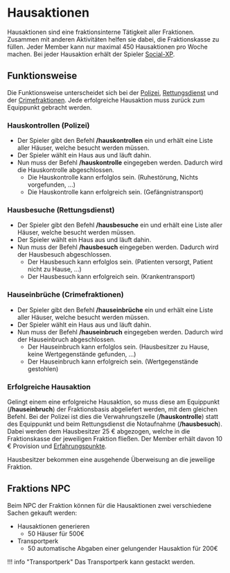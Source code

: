 # Hausaktionen
Hausaktionen sind eine fraktionsinterne Tätigkeit aller Fraktionen. Zusammen mit anderen Aktivitäten helfen sie dabei, die Fraktionskasse zu füllen. Jeder Member kann nur maximal 450 Hausaktionen pro Woche machen. Bei jeder Hausaktion erhält der Spieler [Social-XP](../../pages/skills/social.md).

## Funktionsweise
Die Funktionsweise unterscheidet sich bei der [Polizei](../../pages/fraktionen/polizei.md), [Rettungsdienst](../../pages/fraktionen/rettungsdienst.md) und der [Crimefraktionen](../../pages/fraktionen/allgemein.md). Jede erfolgreiche Hausaktion muss zurück zum Equippunkt gebracht werden.

### Hauskontrollen (Polizei)
+ Der Spieler gibt den Befehl **/hauskontrollen** ein und erhält eine Liste aller Häuser, welche besucht werden müssen.
+ Der Spieler wählt ein Haus aus und läuft dahin.
+ Nun muss der Befehl **/hauskontrolle** eingegeben werden. Dadurch wird die Hauskontrolle abgeschlossen.
    + Die Hauskontrolle kann erfolglos sein. (Ruhestörung, Nichts vorgefunden, ...)
    + Die Hauskontrolle kann erfolgreich sein. (Gefängnistransport)

### Hausbesuche (Rettungsdienst)
+ Der Spieler gibt den Befehl **/hausbesuche** ein und erhält eine Liste aller Häuser, welche besucht werden müssen.
+ Der Spieler wählt ein Haus aus und läuft dahin.
+ Nun muss der Befehl **/hausbesuch** eingegeben werden. Dadurch wird der Hausbesuch abgeschlossen.
    + Der Hausbesuch kann erfolglos sein. (Patienten versorgt, Patient nicht zu Hause, ...)
    + Der Hausbesuch kann erfolgreich sein. (Krankentransport)
  
### Hauseinbrüche (Crimefraktionen)
+ Der Spieler gibt den Befehl **/hauseinbrüche** ein und erhält eine Liste aller Häuser, welche besucht werden müssen.
+ Der Spieler wählt ein Haus aus und läuft dahin.
+ Nun muss der Befehl **/hauseinbruch** eingegeben werden. Dadurch wird der Hauseinbruch abgeschlossen.
    + Der Hauseinbruch kann erfolglos sein. (Hausbesitzer zu Hause, keine Wertgegenstände gefunden, ...)
    + Der Hauseinbruch kann erfolgreich sein. (Wertgegenstände gestohlen)

### Erfolgreiche Hausaktion
Gelingt einem eine erfolgreiche Hausaktion, so muss diese am Equippunkt (**/hauseinbruch**) der Fraktionsbasis abgeliefert werden, mit dem gleichen Befehl. Bei der Polizei ist dies die Verwahrungszelle (**/hauskontrolle**) statt des Equippunkt und beim Rettungsdienst die Notaufnahme (**/hausbesuch**). Dabei werden dem Hausbesitzer 25 € abgezogen, welche in die Fraktionskasse der jeweiligen Fraktion fließen. Der Member erhält davon 10 € Provision und [Erfahrungspunkte](../../pages/allgemein/level.md).

Hausbesitzer bekommen eine ausgehende Überweisung an die jeweilige Fraktion.
## Fraktions NPC
Beim NPC der Fraktion können für die Hausaktionen zwei verschiedene Sachen gekauft werden:

* Hausaktionen generieren
    * 50 Häuser für 500€
* Transportperk
    * 50 automatische Abgaben einer gelungender Hausaktion für 200€

!!! info "Transportperk"
    Das Transportperk kann gestackt werden.
